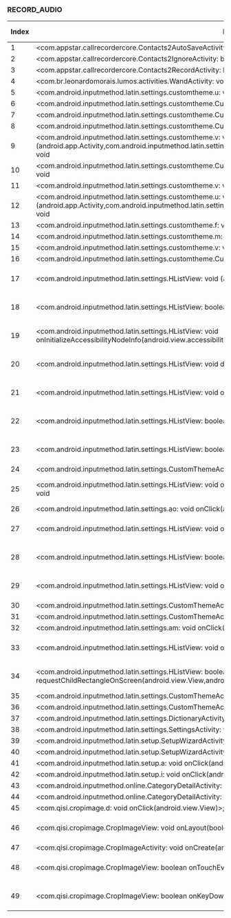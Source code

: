 ### RECORD_AUDIO
| Index | Entry Point & APIs | Screen shot | Resource id | Label |
| ------------- | ------------- | ------------- |-------------|-------------|
| 1 | <com.appstar.callrecordercore.Contacts2AutoSaveActivity: boolean onCreateOptionsMenu(android.view.Menu)>; void <init> | ![](F:\COSMOS\output\py\Play_win8\Tools\com.appstar.callrecorder\com.appstar.callrecordercore.Contacts2AutoSaveActivity.png) |  | T |
| 2 | <com.appstar.callrecordercore.Contacts2IgnoreActivity: boolean onCreateOptionsMenu(android.view.Menu)>; void <init> | ![](F:\COSMOS\output\py\Play_win8\Tools\com.appstar.callrecorder\com.appstar.callrecordercore.Contacts2IgnoreActivity.png) |  | T |
| 3 | <com.appstar.callrecordercore.Contacts2RecordActivity: boolean onCreateOptionsMenu(android.view.Menu)>; void <init> | ![](F:\COSMOS\output\py\Play_win8\Tools\com.appstar.callrecorder\com.appstar.callrecordercore.Contacts2RecordActivity.png) |  |  T|
| 4 | <com.br.leonardomorais.lumos.activities.WandActivity: void onActivityResult(int,int,android.content.Intent)>; void <init> | ![](F:\COSMOS\output\py\Play_win8\Tools\com.br.leonardomorais.lumos\com.br.leonardomorais.lumos.activities.WandActivity.png) |  | T |
| 5 | <com.android.inputmethod.latin.settings.customtheme.u: void onClick(android.view.View)>; void <init> | ![](F:\COSMOS\output\py\Play_win8\Tools\com.emoji.coolkeyboard\com.android.inputmethod.latin.settings.customtheme.CustomThemeActivity2.png) |  | F |
| 6 | <com.android.inputmethod.latin.settings.customtheme.CustomThemeActivity2: void onStart()>; void <init> | ![](F:\COSMOS\output\py\Play_win8\Tools\com.emoji.coolkeyboard\com.android.inputmethod.latin.settings.customtheme.CustomThemeActivity2.png) |  | F |
| 7 | <com.android.inputmethod.latin.settings.customtheme.CustomThemeActivity2: void onResume()>; void <init> | ![](F:\COSMOS\output\py\Play_win8\Tools\com.emoji.coolkeyboard\com.android.inputmethod.latin.settings.customtheme.CustomThemeActivity2.png) |  | F |
| 8 | <com.android.inputmethod.latin.settings.customtheme.CustomThemeActivity2: void onCreate(android.os.Bundle)>; void <init> | ![](F:\COSMOS\output\py\Play_win8\Tools\com.emoji.coolkeyboard\com.android.inputmethod.latin.settings.customtheme.CustomThemeActivity2.png) |  |  F|
| 9 | <com.android.inputmethod.latin.settings.customtheme.v: void <init>(android.app.Activity,com.android.inputmethod.latin.settings.customtheme.j,com.android.inputmethod.latin.settings.customtheme.h)>; void <init> | ![](F:\COSMOS\output\py\Play_win8\Tools\com.emoji.coolkeyboard\com.android.inputmethod.latin.settings.customtheme.CustomThemeActivity2.png) |  | F |
| 10 | <com.android.inputmethod.latin.settings.customtheme.CustomThemeActivity2: void onActivityResult(int,int,android.content.Intent)>; void <init> | ![](F:\COSMOS\output\py\Play_win8\Tools\com.emoji.coolkeyboard\com.android.inputmethod.latin.settings.customtheme.CustomThemeActivity2.png) |  | F |
| 11 | <com.android.inputmethod.latin.settings.customtheme.v: void onClick(android.view.View)>; void <init> | ![](F:\COSMOS\output\py\Play_win8\Tools\com.emoji.coolkeyboard\com.android.inputmethod.latin.settings.customtheme.CustomThemeActivity2.png) |  | F |
| 12 | <com.android.inputmethod.latin.settings.customtheme.u: void <init>(android.app.Activity,com.android.inputmethod.latin.settings.customtheme.j,com.android.inputmethod.latin.settings.customtheme.h)>; void <init> | ![](F:\COSMOS\output\py\Play_win8\Tools\com.emoji.coolkeyboard\com.android.inputmethod.latin.settings.customtheme.CustomThemeActivity2.png) |  | F |
| 13 | <com.android.inputmethod.latin.settings.customtheme.f: void onClick(android.view.View)>; void <init> | ![](F:\COSMOS\output\py\Play_win8\Tools\com.emoji.coolkeyboard\com.android.inputmethod.latin.settings.customtheme.CustomThemeActivity2.png) |  | F |
| 14 | <com.android.inputmethod.latin.settings.customtheme.m: void onClick(android.view.View)>; void <init> | ![](F:\COSMOS\output\py\Play_win8\Tools\com.emoji.coolkeyboard\com.android.inputmethod.latin.settings.customtheme.CustomThemeActivity2.png) |  | F |
| 15 | <com.android.inputmethod.latin.settings.customtheme.v: void onProgressChanged(android.widget.SeekBar,int,boolean)>; void <init> | ![](F:\COSMOS\output\py\Play_win8\Tools\com.emoji.coolkeyboard\com.android.inputmethod.latin.settings.customtheme.CustomThemeActivity2.png) |  | F |
| 16 | <com.android.inputmethod.latin.settings.customtheme.CustomThemeActivity2: void onClick(android.view.View)>; void <init> | ![](F:\COSMOS\output\py\Play_win8\Tools\com.emoji.coolkeyboard\com.android.inputmethod.latin.settings.customtheme.CustomThemeActivity2.png) |  | F |
| 17 | <com.android.inputmethod.latin.settings.HListView: void <init>(android.content.Context)>; void <init> | ![](F:\COSMOS\output\py\Play_win8\Tools\com.emoji.coolkeyboard\com.android.inputmethod.latin.settings.CustomThemeActivity.png) | {'2131690472': <sensitive_component.SensitiveComponent.SensitiveView object at 0x000001AB4A378208>} | F |
| 18 | <com.android.inputmethod.latin.settings.HListView: boolean onKeyUp(int,android.view.KeyEvent)>; void <init> | ![](F:\COSMOS\output\py\Play_win8\Tools\com.emoji.coolkeyboard\com.android.inputmethod.latin.settings.CustomThemeActivity.png) | {'2131690472': <sensitive_component.SensitiveComponent.SensitiveView object at 0x000001AB4A378278>} | F |
| 19 | <com.android.inputmethod.latin.settings.HListView: void onInitializeAccessibilityNodeInfo(android.view.accessibility.AccessibilityNodeInfo)>; void <init> | ![](F:\COSMOS\output\py\Play_win8\Tools\com.emoji.coolkeyboard\com.android.inputmethod.latin.settings.CustomThemeActivity.png) | {'2131690472': <sensitive_component.SensitiveComponent.SensitiveView object at 0x000001AB4A378F98>} | F |
| 20 | <com.android.inputmethod.latin.settings.HListView: void dispatchDraw(android.graphics.Canvas)>; void <init> | ![](F:\COSMOS\output\py\Play_win8\Tools\com.emoji.coolkeyboard\com.android.inputmethod.latin.settings.CustomThemeActivity.png) | {'2131690472': <sensitive_component.SensitiveComponent.SensitiveView object at 0x000001AB4A378EB8>} | F |
| 21 | <com.android.inputmethod.latin.settings.HListView: void onSizeChanged(int,int,int,int)>; void <init> | ![](F:\COSMOS\output\py\Play_win8\Tools\com.emoji.coolkeyboard\com.android.inputmethod.latin.settings.CustomThemeActivity.png) | {'2131690472': <sensitive_component.SensitiveComponent.SensitiveView object at 0x000001AB4A378E48>} | F |
| 22 | <com.android.inputmethod.latin.settings.HListView: boolean dispatchKeyEvent(android.view.KeyEvent)>; void <init> | ![](F:\COSMOS\output\py\Play_win8\Tools\com.emoji.coolkeyboard\com.android.inputmethod.latin.settings.CustomThemeActivity.png) | {'2131690472': <sensitive_component.SensitiveComponent.SensitiveView object at 0x000001AB4A378D68>} |  F|
| 23 | <com.android.inputmethod.latin.settings.HListView: boolean onKeyMultiple(int,int,android.view.KeyEvent)>; void <init> | ![](F:\COSMOS\output\py\Play_win8\Tools\com.emoji.coolkeyboard\com.android.inputmethod.latin.settings.CustomThemeActivity.png) | {'2131690472': <sensitive_component.SensitiveComponent.SensitiveView object at 0x000001AB4A378CC0>} | F |
| 24 | <com.android.inputmethod.latin.settings.CustomThemeActivity: void onCreate(android.os.Bundle)>; void <init> | ![](F:\COSMOS\output\py\Play_win8\Tools\com.emoji.coolkeyboard\com.android.inputmethod.latin.settings.CustomThemeActivity.png) |  | F |
| 25 | <com.android.inputmethod.latin.settings.HListView: void onInitializeAccessibilityEvent(android.view.accessibility.AccessibilityEvent)>; void <init> | ![](F:\COSMOS\output\py\Play_win8\Tools\com.emoji.coolkeyboard\com.android.inputmethod.latin.settings.CustomThemeActivity.png) | {'2131690472': <sensitive_component.SensitiveComponent.SensitiveView object at 0x000001AB4A378BA8>} | F |
| 26 | <com.android.inputmethod.latin.settings.ao: void onClick(android.view.View)>; void <init> | ![](F:\COSMOS\output\py\Play_win8\Tools\com.emoji.coolkeyboard\com.android.inputmethod.latin.settings.CustomThemeActivity.png) |  | F |
| 27 | <com.android.inputmethod.latin.settings.HListView: void onMeasure(int,int)>; void <init> | ![](F:\COSMOS\output\py\Play_win8\Tools\com.emoji.coolkeyboard\com.android.inputmethod.latin.settings.CustomThemeActivity.png) | {'2131690472': <sensitive_component.SensitiveComponent.SensitiveView object at 0x000001AB4A378128>} | F |
| 28 | <com.android.inputmethod.latin.settings.HListView: boolean onKeyDown(int,android.view.KeyEvent)>; void <init> | ![](F:\COSMOS\output\py\Play_win8\Tools\com.emoji.coolkeyboard\com.android.inputmethod.latin.settings.CustomThemeActivity.png) | {'2131690472': <sensitive_component.SensitiveComponent.SensitiveView object at 0x000001AB4A378B00>} | F |
| 29 | <com.android.inputmethod.latin.settings.HListView: void onFocusChanged(boolean,int,android.graphics.Rect)>; void <init> | ![](F:\COSMOS\output\py\Play_win8\Tools\com.emoji.coolkeyboard\com.android.inputmethod.latin.settings.CustomThemeActivity.png) | {'2131690472': <sensitive_component.SensitiveComponent.SensitiveView object at 0x000001AB4A378518>} | F |
| 30 | <com.android.inputmethod.latin.settings.CustomThemeActivity: boolean onCreateOptionsMenu(android.view.Menu)>; void <init> | ![](F:\COSMOS\output\py\Play_win8\Tools\com.emoji.coolkeyboard\com.android.inputmethod.latin.settings.CustomThemeActivity.png) |  | F |
| 31 | <com.android.inputmethod.latin.settings.CustomThemeActivity: void onPause()>; void <init> | ![](F:\COSMOS\output\py\Play_win8\Tools\com.emoji.coolkeyboard\com.android.inputmethod.latin.settings.CustomThemeActivity.png) |  | F |
| 32 | <com.android.inputmethod.latin.settings.am: void onClick(android.view.View)>; void <init> | ![](F:\COSMOS\output\py\Play_win8\Tools\com.emoji.coolkeyboard\com.android.inputmethod.latin.settings.CustomThemeActivity.png) |  | F |
| 33 | <com.android.inputmethod.latin.settings.HListView: void onFinishInflate()>; void <init> | ![](F:\COSMOS\output\py\Play_win8\Tools\com.emoji.coolkeyboard\com.android.inputmethod.latin.settings.CustomThemeActivity.png) | {'2131690472': <sensitive_component.SensitiveComponent.SensitiveView object at 0x000001AB4A378080>} | F |
| 34 | <com.android.inputmethod.latin.settings.HListView: boolean requestChildRectangleOnScreen(android.view.View,android.graphics.Rect,boolean)>; void <init> | ![](F:\COSMOS\output\py\Play_win8\Tools\com.emoji.coolkeyboard\com.android.inputmethod.latin.settings.CustomThemeActivity.png) | {'2131690472': <sensitive_component.SensitiveComponent.SensitiveView object at 0x000001AB4A378D30>} | F |
| 35 | <com.android.inputmethod.latin.settings.CustomThemeActivity: boolean onOptionsItemSelected(android.view.MenuItem)>; void <init> | ![](F:\COSMOS\output\py\Play_win8\Tools\com.emoji.coolkeyboard\com.android.inputmethod.latin.settings.CustomThemeActivity.png) |  | F |
| 36 | <com.android.inputmethod.latin.settings.CustomThemeActivity: void onActivityResult(int,int,android.content.Intent)>; void <init> | ![](F:\COSMOS\output\py\Play_win8\Tools\com.emoji.coolkeyboard\com.android.inputmethod.latin.settings.CustomThemeActivity.png) |  | F |
| 37 | <com.android.inputmethod.latin.settings.DictionaryActivity: void onCreate(android.os.Bundle)>; void <init> | ![](F:\COSMOS\output\py\Play_win8\Tools\com.emoji.coolkeyboard\com.android.inputmethod.latin.settings.DictionaryActivity.png) |  | F |
| 38 | <com.android.inputmethod.latin.settings.SettingsActivity: void onResume()>; void <init> | ![](F:\COSMOS\output\py\Play_win8\Tools\com.emoji.coolkeyboard\com.android.inputmethod.latin.settings.SettingsActivity.png) |  | F |
| 39 | <com.android.inputmethod.latin.setup.SetupWizardActivity: void onResume()>; void <init> | ![](F:\COSMOS\output\py\Play_win8\Tools\com.emoji.coolkeyboard\com.android.inputmethod.latin.setup.SetupWizardActivity.png) |  | F |
| 40 | <com.android.inputmethod.latin.setup.SetupWizardActivity: void onClick(android.view.View)>; void <init> | ![](F:\COSMOS\output\py\Play_win8\Tools\com.emoji.coolkeyboard\com.android.inputmethod.latin.setup.SetupWizardActivity.png) |  | F |
| 41 | <com.android.inputmethod.latin.setup.a: void onClick(android.view.View)>; void <init> | ![](F:\COSMOS\output\py\Play_win8\Tools\com.emoji.coolkeyboard\com.android.inputmethod.latin.setup.SetupWizardActivity.png) |  | F |
| 42 | <com.android.inputmethod.latin.setup.i: void onClick(android.view.View)>; void <init> | ![](F:\COSMOS\output\py\Play_win8\Tools\com.emoji.coolkeyboard\com.android.inputmethod.latin.setup.SetupWizardActivity.png) |  | F |
| 43 | <com.android.inputmethod.online.CategoryDetailActivity: void onCreate(android.os.Bundle)>; void <init> | ![](F:\COSMOS\output\py\Play_win8\Tools\com.emoji.coolkeyboard\com.android.inputmethod.online.CategoryDetailActivity.png) |  |  F |
| 44 | <com.android.inputmethod.online.CategoryDetailActivity: void onResume()>; void <init> | ![](F:\COSMOS\output\py\Play_win8\Tools\com.emoji.coolkeyboard\com.android.inputmethod.online.CategoryDetailActivity.png) |  | F |
| 45 | <com.qisi.cropimage.d: void onClick(android.view.View)>; void <init> | ![](F:\COSMOS\output\py\Play_win8\Tools\com.emoji.coolkeyboard\com.qisi.cropimage.CropImageActivity.png) |  | F |
| 46 | <com.qisi.cropimage.CropImageView: void onLayout(boolean,int,int,int,int)>; void <init> | ![](F:\COSMOS\output\py\Play_win8\Tools\com.emoji.coolkeyboard\com.qisi.cropimage.CropImageActivity.png) | {'2131689691': <sensitive_component.SensitiveComponent.SensitiveView object at 0x000001AB4A355198>} | F |
| 47 | <com.qisi.cropimage.CropImageActivity: void onCreate(android.os.Bundle)>; void <init> | ![](F:\COSMOS\output\py\Play_win8\Tools\com.emoji.coolkeyboard\com.qisi.cropimage.CropImageActivity.png) |  | F |
| 48 | <com.qisi.cropimage.CropImageView: boolean onTouchEvent(android.view.MotionEvent)>; void <init> | ![](F:\COSMOS\output\py\Play_win8\Tools\com.emoji.coolkeyboard\com.qisi.cropimage.CropImageActivity.png) | {'2131689691': <sensitive_component.SensitiveComponent.SensitiveView object at 0x000001AB4A3550F0>} | F |
| 49 | <com.qisi.cropimage.CropImageView: boolean onKeyDown(int,android.view.KeyEvent)>; void <init> | ![](F:\COSMOS\output\py\Play_win8\Tools\com.emoji.coolkeyboard\com.qisi.cropimage.CropImageActivity.png) | {'2131689691': <sensitive_component.SensitiveComponent.SensitiveView object at 0x000001AB4A355080>} | F |

